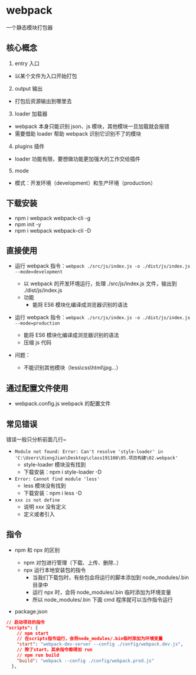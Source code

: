 # webpack

一个静态模块打包器

## 核心概念

1. entry 入口

- 以某个文件为入口开始打包

2. output 输出

- 打包后资源输出到哪里去

3. loader 加载器

- webpack 本身只能识别 json、js 模块，其他模块一旦加载就会报错
- 需要借助 loader 帮助 webpack 识别它识别不了的模块

4. plugins 插件

- loader 功能有限，要想做功能更加强大的工作交给插件

5. mode

- 模式：开发环境（development）和生产环境（production）

## 下载安装

- npm i webpack webpack-cli -g
- npm init -y
- npm i webpack webpack-cli -D

## 直接使用

- 运行 webpack 指令：`webpack ./src/js/index.js -o ./dist/js/index.js --mode=development`

  - 以 webpack 的开发环境运行，处理 ./src/js/index.js 文件，输出到 ./dist/js/index.js
  - 功能
    - 能将 ES6 模块化编译成浏览器识别的语法

- 运行 webpack 指令：`webpack ./src/js/index.js -o ./dist/js/index.js --mode=production`

  - 能将 ES6 模块化编译成浏览器识别的语法
  - 压缩 js 代码

- 问题：
  - 不能识别其他模块（less\css\html\jpg...）

## 通过配置文件使用

- webpack.config.js webpack 的配置文件

## 常见错误

错误一般只分析前面几行~

- `Module not found: Error: Can't resolve 'style-loader' in 'C:\Users\XiongJian\Desktop\class191108\05.项目构建\02.webpack'`
  - style-loader 模块没有找到
  - 下载安装：npm i style-loader -D
- `Error: Cannot find module 'less'`
  - less 模块没有找到
  - 下载安装：npm i less -D
- `xxx is not define`
  - 说明 xxx 没有定义
  - 定义或者引入

## 指令

- npm 和 npx 的区别

  - npm 对包进行管理（下载、上传、删除..）
  - npx 运行本地安装包的指令
    - 当我们下载包时，有些包会将运行的脚本添加到 node_modules/.bin 目录中
    - 运行 npx 时，会将 node_modules/.bin 临时添加为环境变量
    - 所以 node_modules/.bin 下面 cmd 程序就可以当作指令运行

- package.json

```json
// 启动项目的指令
"scripts": {
    // npm start
    // 在scripts指令运行，会将node_modules/.bin临时添加为环境变量
    "start": "webpack-dev-server --config ./config/webpack.dev.js",
    // 除了start，其余指令都得加 run
    // npm run build
    "build": "webpack --config ./config/webpack.prod.js"
  },
```
